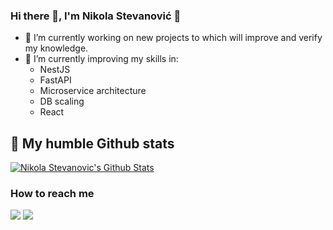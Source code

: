 ### Hi there 👋, I'm Nikola Stevanović 🙂

- 🔭 I’m currently working on new projects to which will improve and verify my knowledge.
- 🌱 I’m currently improving my skills in:
   - NestJS
   - FastAPI
   - Microservice architecture
   - DB scaling
   - React


## 🚀 My humble Github stats

[![Nikola Stevanovic's Github Stats](https://github-readme-stats.vercel.app/api?username=Jonny137&theme=dark)](https://github-readme-stats.vercel.app/api?username=Jonny137&theme=dark)
 
### How to reach me
  [![](https://img.shields.io/badge/linkedin-%230077B5.svg?&style=for-the-badge&logo=linkedin&logoColor=white0e76a8)](https://www.linkedin.com/in/nikola-stevanovic/)
  [![](https://img.shields.io/badge/instagram-%230077B5.svg?&style=for-the-badge&logo=instagram&logoColor=white&color=8a3ab9)](https://www.instagram.com/dzonix137/)
